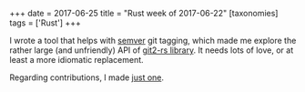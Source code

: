 +++
date = 2017-06-25
title = "Rust week of 2017-06-22"
[taxonomies]
tags = ['Rust']
+++

I wrote a tool that helps with [semver] git tagging, which made me
explore the rather large (and unfriendly) API of [git2-rs library]. It
needs lots of love, or at least a more idiomatic replacement.

Regarding contributions, I made [just one].

[semver]: http://semver.org
[git2-rs library]: https://github.com/alexcrichton/git2-rs
[just one]: https://github.com/chyh1990/yaml-rust/pull/79
